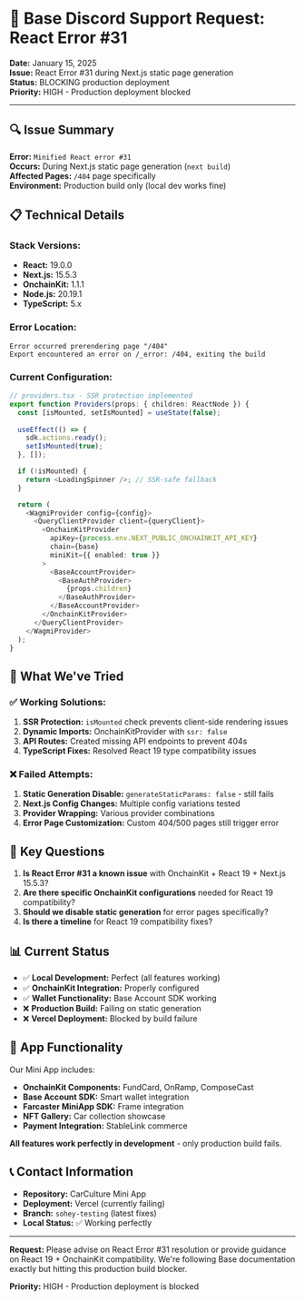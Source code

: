 # 🚨 Base Discord Support Request: React Error #31

**Date:** January 15, 2025  
**Issue:** React Error #31 during Next.js static page generation  
**Status:** BLOCKING production deployment  
**Priority:** HIGH - Production deployment blocked  

---

## 🔍 **Issue Summary**

**Error:** `Minified React error #31`  
**Occurs:** During Next.js static page generation (`next build`)  
**Affected Pages:** `/404` page specifically  
**Environment:** Production build only (local dev works fine)  

## 📋 **Technical Details**

### **Stack Versions:**
- **React:** 19.0.0
- **Next.js:** 15.5.3
- **OnchainKit:** 1.1.1
- **Node.js:** 20.19.1
- **TypeScript:** 5.x

### **Error Location:**
```
Error occurred prerendering page "/404"
Export encountered an error on /_error: /404, exiting the build
```

### **Current Configuration:**
```typescript
// providers.tsx - SSR protection implemented
export function Providers(props: { children: ReactNode }) {
  const [isMounted, setIsMounted] = useState(false);
  
  useEffect(() => {
    sdk.actions.ready();
    setIsMounted(true);
  }, []);

  if (!isMounted) {
    return <LoadingSpinner />; // SSR-safe fallback
  }

  return (
    <WagmiProvider config={config}>
      <QueryClientProvider client={queryClient}>
        <OnchainKitProvider
          apiKey={process.env.NEXT_PUBLIC_ONCHAINKIT_API_KEY}
          chain={base}
          miniKit={{ enabled: true }}
        >
          <BaseAccountProvider>
            <BaseAuthProvider>
              {props.children}
            </BaseAuthProvider>
          </BaseAccountProvider>
        </OnchainKitProvider>
      </QueryClientProvider>
    </WagmiProvider>
  );
}
```

## 🧪 **What We've Tried**

### ✅ **Working Solutions:**
1. **SSR Protection:** `isMounted` check prevents client-side rendering issues
2. **Dynamic Imports:** OnchainKitProvider with `ssr: false`
3. **API Routes:** Created missing API endpoints to prevent 404s
4. **TypeScript Fixes:** Resolved React 19 type compatibility issues

### ❌ **Failed Attempts:**
1. **Static Generation Disable:** `generateStaticParams: false` - still fails
2. **Next.js Config Changes:** Multiple config variations tested
3. **Provider Wrapping:** Various provider combinations
4. **Error Page Customization:** Custom 404/500 pages still trigger error

## 🎯 **Key Questions**

1. **Is React Error #31 a known issue** with OnchainKit + React 19 + Next.js 15.5.3?
2. **Are there specific OnchainKit configurations** needed for React 19 compatibility?
3. **Should we disable static generation** for error pages specifically?
4. **Is there a timeline** for React 19 compatibility fixes?

## 📊 **Current Status**

- ✅ **Local Development:** Perfect (all features working)
- ✅ **OnchainKit Integration:** Properly configured
- ✅ **Wallet Functionality:** Base Account SDK working
- ❌ **Production Build:** Failing on static generation
- ❌ **Vercel Deployment:** Blocked by build failure

## 🚀 **App Functionality**

Our Mini App includes:
- **OnchainKit Components:** FundCard, OnRamp, ComposeCast
- **Base Account SDK:** Smart wallet integration
- **Farcaster MiniApp SDK:** Frame integration
- **NFT Gallery:** Car collection showcase
- **Payment Integration:** StableLink commerce

**All features work perfectly in development** - only production build fails.

## 📞 **Contact Information**

- **Repository:** CarCulture Mini App
- **Deployment:** Vercel (currently failing)
- **Branch:** `sohey-testing` (latest fixes)
- **Local Status:** ✅ Working perfectly

---

**Request:** Please advise on React Error #31 resolution or provide guidance on React 19 + OnchainKit compatibility. We're following Base documentation exactly but hitting this production build blocker.

**Priority:** HIGH - Production deployment is blocked
